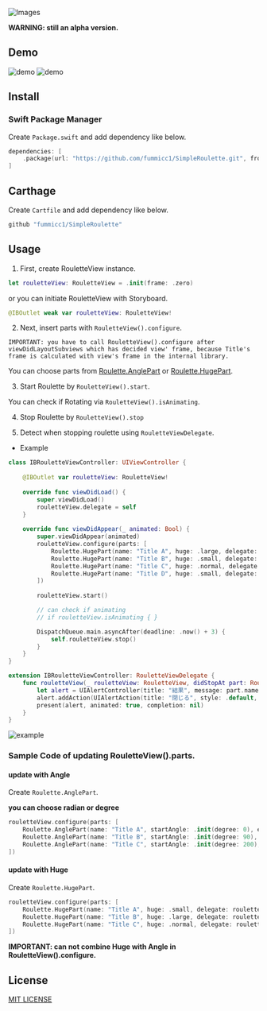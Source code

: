 ![Images](https://github.com/fummicc1/SimpleRoulette/blob/master/Assets/SimpleRoulette.png)

**WARNING: still an alpha version.**

## Demo

![demo](https://github.com/fummicc1/SimpleRoulette/blob/master/Assets/demo_0.0.2.gif)
![demo](https://github.com/fummicc1/SimpleRoulette/blob/master/Assets/demo_0.0.5.gif)

## Install

### Swift Package Manager
Create `Package.swift` and add dependency like below.
```swift
dependencies: [
    .package(url: "https://github.com/fummicc1/SimpleRoulette.git", from: "0.0.3")
]
```

## Carthage
Create `Cartfile` and add dependency like below.
```swift
github "fummicc1/SimpleRoulette"
```

## Usage

1. First, create RouletteView instance.

```swift
let rouletteView: RouletteView = .init(frame: .zero)
```

or you can initiate RouletteView with Storyboard.

```swift
@IBOutlet weak var rouletteView: RouletteView!
```

2. Next, insert parts with `RouletteView().configure`.

`IMPORTANT: you have to call RouletteView().configure after viewDidLayoutSubviews which has decided view' frame, because Title's frame is calculated with view's frame in the internal library.`

You can choose parts from [Roulette.AnglePart](https://github.com/fummicc1/SimpleRoulette/blob/master/SimpleRoulette/Source/RoulettePart.swift) or [Roulette.HugePart](https://github.com/fummicc1/SimpleRoulette/blob/master/SimpleRoulette/Source/RoulettePart.swift).

3. Start Roulette by `RouletteView().start`.

You can check if Rotating via `RouletteView().isAnimating`.

4. Stop Roulette by `RouletteView().stop`

5. Detect when stopping roulette using `RouletteViewDelegate`.

- Example

```swift
class IBRouletteViewController: UIViewController {
    
    @IBOutlet var rouletteView: RouletteView!
    
    override func viewDidLoad() {
        super.viewDidLoad()
        rouletteView.delegate = self
    }
    
    override func viewDidAppear(_ animated: Bool) {
        super.viewDidAppear(animated)
        rouletteView.configure(parts: [
            Roulette.HugePart(name: "Title A", huge: .large, delegate: rouletteView, index: 0),
            Roulette.HugePart(name: "Title B", huge: .small, delegate: rouletteView, index: 1),
            Roulette.HugePart(name: "Title C", huge: .normal, delegate: rouletteView, index: 2),
            Roulette.HugePart(name: "Title D", huge: .small, delegate: rouletteView, index: 3),
        ])
        
        rouletteView.start()

        // can check if animating
        // if rouletteView.isAnimating { }

        DispatchQueue.main.asyncAfter(deadline: .now() + 3) {
            self.rouletteView.stop()
        }
    }
}

extension IBRouletteViewController: RouletteViewDelegate {
    func rouletteView(_ rouletteView: RouletteView, didStopAt part: RoulettePartType) {
        let alert = UIAlertController(title: "結果", message: part.name, preferredStyle: .alert)
        alert.addAction(UIAlertAction(title: "閉じる", style: .default, handler: nil))
        present(alert, animated: true, completion: nil)
    }
}
```

![example](https://github.com/fummicc1/SimpleRoulette/blob/master/Assets/Alert.jpeg)

### Sample Code of updating RouletteView().parts.

#### update with Angle
Create `Roulette.AnglePart`.

**you can choose radian or degree**


```swift
rouletteView.configure(parts: [
    Roulette.AnglePart(name: "Title A", startAngle: .init(degree: 0), endAngle: .init(degree: 90), index: 0),
    Roulette.AnglePart(name: "Title B", startAngle: .init(degree: 90), endAngle: .init(degree: 200), index: 1),
    Roulette.AnglePart(name: "Title C", startAngle: .init(degree: 200), endAngle: .init(degree: 360), index: 2)
])
```

#### update with Huge

Create `Roulette.HugePart`.

```swift
rouletteView.configure(parts: [
    Roulette.HugePart(name: "Title A", huge: .small, delegate: rouletteView, index: 0),
    Roulette.HugePart(name: "Title B", huge: .large, delegate: rouletteView, index: 1),
    Roulette.HugePart(name: "Title C", huge: .normal, delegate: rouletteView, index: 2),
])
```

**IMPORTANT: can not combine Huge with Angle in RouletteView().configure.**


## License
[MIT LICENSE](https://github.com/fummicc1/SimpleRoulette/blob/master/LICENSE)
